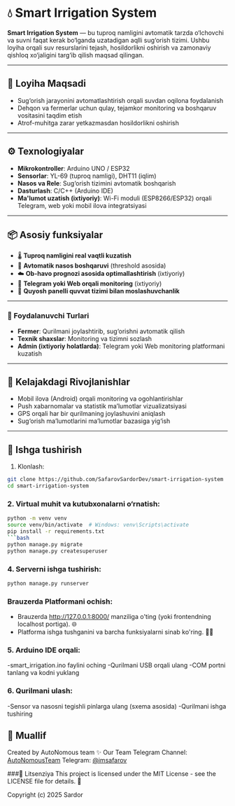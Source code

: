 # 💧 Smart Irrigation System

**Smart Irrigation System** — bu tuproq namligini avtomatik tarzda o‘lchovchi va suvni faqat kerak bo‘lganda uzatadigan aqlli sug‘orish tizimi. Ushbu loyiha orqali suv resurslarini tejash, hosildorlikni oshirish va zamonaviy qishloq xo‘jaligini targ‘ib qilish maqsad qilingan.

---

## 🎯 Loyiha Maqsadi

- Sug‘orish jarayonini avtomatlashtirish orqali suvdan oqilona foydalanish
- Dehqon va fermerlar uchun qulay, tejamkor monitoring va boshqaruv vositasini taqdim etish
- Atrof-muhitga zarar yetkazmasdan hosildorlikni oshirish

---

## ⚙️ Texnologiyalar

- **Mikrokontroller**: Arduino UNO / ESP32  
- **Sensorlar**: YL-69 (tuproq namligi), DHT11 (iqlim)  
- **Nasos va Rele**: Sug‘orish tizimini avtomatik boshqarish  
- **Dasturlash**: C/C++ (Arduino IDE)  
- **Ma'lumot uzatish (ixtiyoriy)**: Wi-Fi moduli (ESP8266/ESP32) orqali Telegram, web yoki mobil ilova integratsiyasi

---

## 📦 Asosiy funksiyalar

- 🌡️ **Tuproq namligini real vaqtli kuzatish**
- 🚿 **Avtomatik nasos boshqaruvi** (threshold asosida)
- ☁️ **Ob-havo prognozi asosida optimallashtirish** (ixtiyoriy)
- 📲 **Telegram yoki Web orqali monitoring** (ixtiyoriy)
- 🔋 **Quyosh panelli quvvat tizimi bilan moslashuvchanlik**

---

### 🔐 Foydalanuvchi Turlari

- **Fermer**: Qurilmani joylashtirib, sug‘orishni avtomatik qilish
- **Texnik shaxslar**: Monitoring va tizimni sozlash
- **Admin (ixtiyoriy holatlarda)**: Telegram yoki Web monitoring platformani kuzatish

---

## 🚀 Kelajakdagi Rivojlanishlar

- Mobil ilova (Android) orqali monitoring va ogohlantirishlar  
- Push xabarnomalar va statistik ma’lumotlar vizualizatsiyasi  
- GPS orqali har bir qurilmaning joylashuvini aniqlash  
- Sug‘orish ma’lumotlarini ma’lumotlar bazasiga yig‘ish

---

## 🚀 Ishga tushirish
1. Klonlash:
```bash
git clone https://github.com/SafarovSardorDev/smart-irrigation-system
cd smart-irrigation-system
```
### 2. Virtual muhit va kutubxonalarni o‘rnatish:
```bash
python -m venv venv
source venv/bin/activate  # Windows: venv\Scripts\activate
pip install -r requirements.txt
```bash
python manage.py migrate
python manage.py createsuperuser
```
### 4. Serverni ishga tushirish:
```bash
python manage.py runserver
```
### Brauzerda Platformani ochish:
- Brauzerda http://127.0.0.1:8000/ manziliga o'ting (yoki frontendning localhost portiga). 🌐
- Platforma ishga tushganini va barcha funksiyalarni sinab ko'ring. 🧑‍💻

### 5. Arduino IDE orqali:
-smart_irrigation.ino faylini oching
-Qurilmani USB orqali ulang
-COM portni tanlang va kodni yuklang

### 6. Qurilmani ulash:
-Sensor va nasosni tegishli pinlarga ulang (sxema asosida)
-Qurilmani ishga tushiring

## 👤 Muallif
 
Created by AutoNomous team ✨
Our Team Telegram Channel: [AutoNomousTeam](https://t.me/imsafarov)
Telegram: [@imsafarov](https://t.me/imsafarov)

###📜 Litsenziya
This project is licensed under the MIT License - see the LICENSE file for details. 📝

Copyright (c) 2025 Sardor
